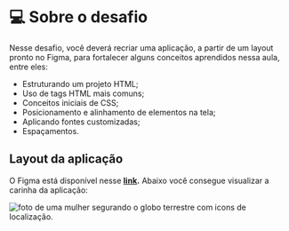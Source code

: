 # 💻 Sobre o desafio

Nesse desafio, você deverá recriar uma aplicação, a partir de um layout pronto no Figma, para fortalecer alguns conceitos aprendidos nessa aula, entre eles:

- Estruturando um projeto HTML;
- Uso de tags HTML mais comuns;
- Conceitos iniciais de CSS;
- Posicionamento e alinhamento de elementos na tela;
- Aplicando fontes customizadas;
- Espaçamentos.

## Layout da aplicação

O Figma está disponível nesse **[link](https://www.figma.com/file/waisYRoNzeBgIxOyrz0b2R/Projeto01-Extra/duplicate).** Abaixo você consegue visualizar a carinha da aplicação:

![foto de uma mulher segurando o globo terrestre com icons de localização.](https://efficient-sloth-d85.notion.site/image/https%3A%2F%2Fs3-us-west-2.amazonaws.com%2Fsecure.notion-static.com%2F0a5e672c-481d-4bb7-8ee1-5017440adb21%2FUntitled.png?table=block&id=ad600035-97f2-45cb-a739-9dee0b4d53f9&spaceId=08f749ff-d06d-49a8-a488-9846e081b224&width=2000&userId=&cache=v2 "Flutuar.com")